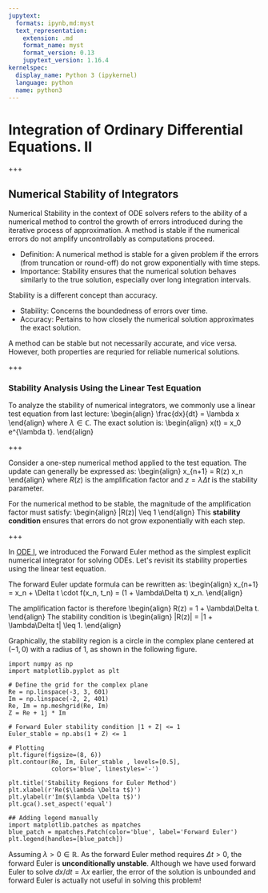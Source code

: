 ```yaml
---
jupytext:
  formats: ipynb,md:myst
  text_representation:
    extension: .md
    format_name: myst
    format_version: 0.13
    jupytext_version: 1.16.4
kernelspec:
  display_name: Python 3 (ipykernel)
  language: python
  name: python3
---
```


# Integration of Ordinary Differential Equations. II

+++

## Numerical Stability of Integrators

Numerical Stability in the context of ODE solvers refers to the ability of a numerical method to control the growth of errors introduced during the iterative process of approximation.
A method is stable if the numerical errors do not amplify uncontrollably as computations proceed.
* Definition: A numerical method is stable for a given problem if the errors (from truncation or round-off) do not grow exponentially with time steps.
* Importance: Stability ensures that the numerical solution behaves similarly to the true solution, especially over long integration intervals.

Stability is a different concept than accuracy.
* Stability: Concerns the boundedness of errors over time.
* Accuracy: Pertains to how closely the numerical solution approximates the exact solution.

A method can be stable but not necessarily accurate, and vice versa.
However, both properties are requried for reliable numerical solutions.

+++

### Stability Analysis Using the Linear Test Equation

To analyze the stability of numerical integrators, we commonly use a linear test equation from last lecture:
\begin{align}
\frac{dx}{dt} = \lambda x
\end{align}
where $\lambda \in \mathbb{C}$.
The exact solution is:
\begin{align}
x(t) = x_0 e^{\lambda t}.
\end{align}

+++

Consider a one-step numerical method applied to the test equation.
The update can generally be expressed as:
\begin{align}
x_{n+1} = R(z) x_n
\end{align}
where $R(z)$ is the amplification factor and $z = \lambda \Delta t$ is the stability parameter.

For the numerical method to be stable, the magnitude of the amplification factor must satisfy:
\begin{align}
|R(z)| \leq 1
\end{align}
This **stability condition** ensures that errors do not grow exponentially with each step.

+++

In [ODE I](ode1.md), we introduced the Forward Euler method as the simplest explicit numerical integrator for solving ODEs.
Let's revisit its stability properties using the linear test equation.

The forward Euler update formula can be rewritten as:
\begin{align}
x_{n+1} = x_n + \Delta t \cdot f(x_n, t_n) = (1 + \lambda\Delta t) x_n.
\end{align}

The amplification factor is therefore
\begin{align}
R(z) = 1 + \lambda\Delta t.
\end{align}
The stability condition is
\begin{align}
|R(z)| = |1 + \lambda\Delta t| \leq 1.
\end{align}

Graphically, the stability region is a circle in the complex plane centered at $(-1, 0)$ with a radius of 1, as shown in the following figure.

```{code-cell} ipython3
import numpy as np
import matplotlib.pyplot as plt

# Define the grid for the complex plane
Re = np.linspace(-3, 3, 601)
Im = np.linspace(-2, 2, 401)
Re, Im = np.meshgrid(Re, Im)
Z = Re + 1j * Im

# Forward Euler stability condition |1 + Z| <= 1
Euler_stable = np.abs(1 + Z) <= 1

# Plotting
plt.figure(figsize=(8, 6))
plt.contour(Re, Im, Euler_stable , levels=[0.5],
            colors='blue', linestyles='-')

plt.title('Stability Regions for Euler Method')
plt.xlabel(r'Re($\lambda \Delta t$)')
plt.ylabel(r'Im($\lambda \Delta t$)')
plt.gca().set_aspect('equal')

## Adding legend manually
import matplotlib.patches as mpatches
blue_patch = mpatches.Patch(color='blue', label='Forward Euler')
plt.legend(handles=[blue_patch])
```

Assuming $\lambda > 0 \in \mathbb{R}$.
As the forward Euler method requires $\Delta t > 0$, the forward Euler is **unconditionally unstable**.
Although we have used forward Euler to solve $dx/dt = \lambda x$ earlier, the error of the solution is unbounded and forward Euler is actually not useful in solving this problem!

```{code-cell} ipython3

```
